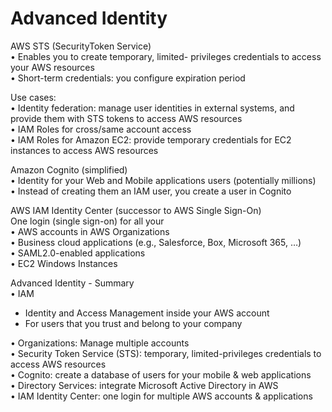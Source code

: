 # Advanced Identity

AWS STS (SecurityToken Service)  
 • Enables you to create temporary, limited- privileges credentials to access your AWS resources  
 • Short-term credentials: you configure expiration period  

Use cases:  
 • Identity federation: manage user identities in external systems, and provide them with STS tokens to access AWS resources  
 • IAM Roles for cross/same account access  
 • IAM Roles for Amazon EC2: provide temporary credentials for EC2 instances to access AWS resources  

Amazon Cognito (simplified)  
• Identity for your Web and Mobile applications users (potentially millions)  
• Instead of creating them an IAM user, you create a user in Cognito  

AWS IAM Identity Center (successor to AWS Single Sign-On)  
One login (single sign-on) for all your  
• AWS accounts in AWS Organizations  
• Business cloud applications (e.g., Salesforce, Box, Microsoft 365, …)  
• SAML2.0-enabled applications   
• EC2 Windows Instances  

Advanced Identity - Summary  
• IAM  
  - Identity and Access Management inside your AWS account  
  - For users that you trust and belong to your company  

• Organizations: Manage multiple accounts  
• Security Token Service (STS): temporary, limited-privileges credentials to access AWS resources  
• Cognito: create a database of users for your mobile & web applications  
• Directory Services: integrate Microsoft Active Directory in AWS  
• IAM Identity Center: one login for multiple AWS accounts & applications  

